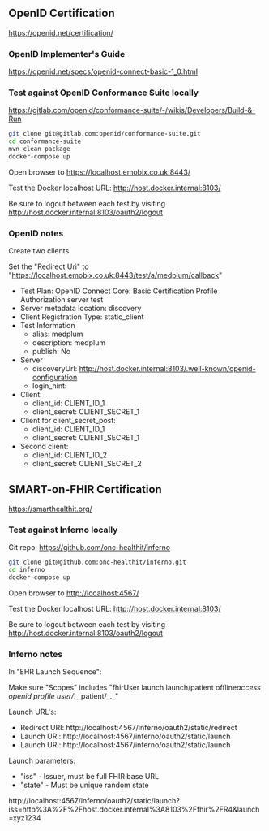 ## OpenID Certification

https://openid.net/certification/

### OpenID Implementer's Guide

https://openid.net/specs/openid-connect-basic-1_0.html

### Test against OpenID Conformance Suite locally

https://gitlab.com/openid/conformance-suite/-/wikis/Developers/Build-&-Run

```bash
git clone git@gitlab.com:openid/conformance-suite.git
cd conformance-suite
mvn clean package
docker-compose up
```

Open browser to <https://localhost.emobix.co.uk:8443/>

Test the Docker localhost URL: <http://host.docker.internal:8103/>

Be sure to logout between each test by visiting <http://host.docker.internal:8103/oauth2/logout>

### OpenID notes

Create two clients

Set the "Redirect Uri" to "https://localhost.emobix.co.uk:8443/test/a/medplum/callback"

- Test Plan: OpenID Connect Core: Basic Certification Profile Authorization server test
- Server metadata location: discovery
- Client Registration Type: static_client
- Test Information
  - alias: medplum
  - description: medplum
  - publish: No
- Server
  - discoveryUrl: http://host.docker.internal:8103/.well-known/openid-configuration
  - login_hint:
- Client:
  - client_id: CLIENT_ID_1
  - client_secret: CLIENT_SECRET_1
- Client for client_secret_post:
  - client_id: CLIENT_ID_1
  - client_secret: CLIENT_SECRET_1
- Second client:
  - client_id: CLIENT_ID_2
  - client_secret: CLIENT_SECRET_2

## SMART-on-FHIR Certification

https://smarthealthit.org/

### Test against Inferno locally

Git repo: https://github.com/onc-healthit/inferno

```bash
git clone git@github.com:onc-healthit/inferno.git
cd inferno
docker-compose up
```

Open browser to <http://localhost:4567/>

Test the Docker localhost URL: <http://host.docker.internal:8103/>

Be sure to logout between each test by visiting <http://host.docker.internal:8103/oauth2/logout>

### Inferno notes

In "EHR Launch Sequence":

Make sure "Scopes" includes "fhirUser launch launch/patient offline*access openid profile user/*._ patient/_.\_"

Launch URL's:

- Redirect URI: http://localhost:4567/inferno/oauth2/static/redirect
- Launch URI: http://localhost:4567/inferno/oauth2/static/launch
- Launch URI: http://localhost:4567/inferno/oauth2/static/launch

Launch parameters:

- "iss" - Issuer, must be full FHIR base URL
- "state" - Must be unique random state

http://localhost:4567/inferno/oauth2/static/launch?iss=http%3A%2F%2Fhost.docker.internal%3A8103%2Ffhir%2FR4&launch=xyz1234
